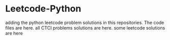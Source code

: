 # Leetcode-Python
adding the python leetcode problem solutions in this repositories. 
The code files are here.
all CTCI problems solutions are here.
some leetcode solutions are here








































































































































































































































































































































































































